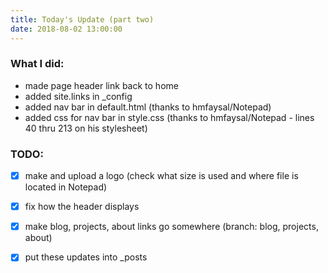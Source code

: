 ```yaml
---
title: Today's Update (part two)
date: 2018-08-02 13:00:00
---
```


### What I did:
* made page header link back to home
* added site.links in _config
* added nav bar in default.html (thanks to hmfaysal/Notepad)
* added css for nav bar in style.css (thanks to hmfaysal/Notepad - lines 40 thru 213 on his stylesheet)

### TODO:
- [x] make and upload a logo (check what size is used and where file is located in Notepad)
- [x] fix how the header displays
- [x] make blog, projects, about links go somewhere (branch: blog, projects, about)
- [x] put these updates into _posts

